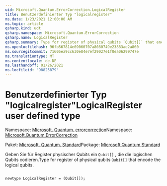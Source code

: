 ```yaml
---
uid: Microsoft.Quantum.ErrorCorrection.LogicalRegister
title: Benutzerdefinierter Typ "logicalregister"
ms.date: 1/23/2021 12:00:00 AM
ms.topic: article
qsharp.kind: udt
qsharp.namespace: Microsoft.Quantum.ErrorCorrection
qsharp.name: LogicalRegister
qsharp.summary: Type for register of physical qubits `Qubit[]` that encode the logical qubits.
ms.openlocfilehash: 96fb567814e69060707a8080749e23883ae2a860
ms.sourcegitcommit: 71605ea9cc630e84e7ef29027e1f0ea06299747e
ms.translationtype: MT
ms.contentlocale: de-DE
ms.lasthandoff: 01/26/2021
ms.locfileid: "98825879"
---
```

# <a name="logicalregister-user-defined-type"></a><span data-ttu-id="dd253-102">Benutzerdefinierter Typ "logicalregister"</span><span class="sxs-lookup"><span data-stu-id="dd253-102">LogicalRegister user defined type</span></span>

<span data-ttu-id="dd253-103">Namespace: [Microsoft. Quantum. errorcorrection](xref:Microsoft.Quantum.ErrorCorrection)</span><span class="sxs-lookup"><span data-stu-id="dd253-103">Namespace: [Microsoft.Quantum.ErrorCorrection](xref:Microsoft.Quantum.ErrorCorrection)</span></span>

<span data-ttu-id="dd253-104">Paket: [Microsoft. Quantum. Standard](https://nuget.org/packages/Microsoft.Quantum.Standard)</span><span class="sxs-lookup"><span data-stu-id="dd253-104">Package: [Microsoft.Quantum.Standard](https://nuget.org/packages/Microsoft.Quantum.Standard)</span></span>


<span data-ttu-id="dd253-105">Geben Sie für Register physischer Qubits ein `Qubit[]` , die die logischen Qubits codieren.</span><span class="sxs-lookup"><span data-stu-id="dd253-105">Type for register of physical qubits `Qubit[]` that encode the logical qubits.</span></span>

```qsharp

newtype LogicalRegister = (Qubit[]);
```


